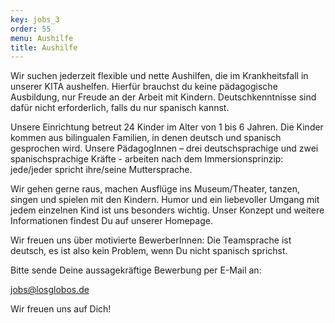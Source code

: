 ```yaml
---
key: jobs_3
order: 55
menu: Aushilfe
title: Aushilfe
---
```

Wir suchen jederzeit flexible und nette Aushilfen, die im Krankheitsfall in unserer KITA aushelfen.
Hierfür brauchst du keine pädagogische Ausbildung, nur Freude an der Arbeit mit Kindern.
Deutschkenntnisse sind dafür nicht erforderlich, falls du nur spanisch kannst.

Unsere Einrichtung betreut 24 Kinder im Alter von 1 bis 6 Jahren.
Die Kinder kommen aus bilingualen Familien, in denen deutsch und spanisch gesprochen wird.
Unsere PädagogInnen – drei deutschsprachige und zwei spanischsprachige Kräfte - arbeiten nach dem Immersionsprinzip: jede/jeder spricht ihre/seine Muttersprache.

Wir gehen gerne raus, machen Ausflüge ins Museum/Theater, tanzen, singen und spielen mit den Kindern. Humor und ein liebevoller Umgang mit jedem einzelnen Kind ist uns besonders wichtig. 
Unser Konzept und weitere Informationen findest Du auf unserer Homepage.

Wir freuen uns über motivierte BewerberInnen: Die Teamsprache ist deutsch, es ist also kein Problem, wenn Du nicht spanisch sprichst.

Bitte sende Deine aussagekräftige Bewerbung per E-Mail an:

[jobs@losglobos.de](mailto:jobs@losglobos.de)

Wir freuen uns auf Dich!